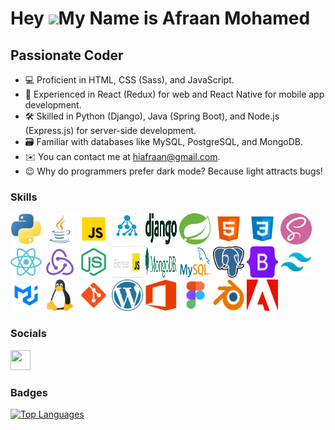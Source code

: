 # Hey ![](https://user-images.githubusercontent.com/18350557/176309783-0785949b-9127-417c-8b55-ab5a4333674e.gif)My Name is Afraan Mohamed

## Passionate Coder

- 💻 Proficient in HTML, CSS (Sass), and JavaScript.
- 📱 Experienced in React (Redux) for web and React Native for mobile app development.
- 🛠️ Skilled in Python (Django), Java (Spring Boot), and Node.js (Express.js) for server-side development.
- 🗃️ Familiar with databases like MySQL, PostgreSQL, and MongoDB.
- ✉️ You can contact me at [hiafraan@gmail.com](mailto:hiafraan@gmail.com).
- 😉 Why do programmers prefer dark mode? Because light attracts bugs!

### Skills

<p align="left">
<a href="" target="_blank" rel="noreferrer"><img src="https://github.com/hiafraan/Portfolio/blob/main/src/assets/tech/python.png" width="50" height="50" alt="Python" /></a>
<a href="" target="_blank" rel="noreferrer"><img src="https://github.com/hiafraan/Portfolio/blob/main/src/assets/tech/java.png" width="50" height="50" alt="Java" /></a>
<a href="" target="_blank" rel="noreferrer"><img src="https://github.com/hiafraan/Portfolio/blob/main/src/assets/tech/javascript.png" width="50" height="50" alt="JavaScript" /></a>
<a href="" target="_blank" rel="noreferrer"><img src="https://github.com/hiafraan/Portfolio/blob/main/src/assets/tech/dsa.png" width="50" height="50" alt="Data Structures & Algorithms" /></a>
<a href="" target="_blank" rel="noreferrer"><img src="https://github.com/hiafraan/Portfolio/blob/main/src/assets/tech/django.png" width="50" height="50" alt="Django" /></a>
<a href="" target="_blank" rel="noreferrer"><img src="https://github.com/hiafraan/Portfolio/blob/main/src/assets/tech/springboot.png" width="50" height="50" alt="Spring Boot" /></a>
<a href="" target="_blank" rel="noreferrer"><img src="https://github.com/hiafraan/Portfolio/blob/main/src/assets/tech/html.png" width="50" height="50" alt="HTML" /></a>
<a href="" target="_blank" rel="noreferrer"><img src="https://github.com/hiafraan/Portfolio/blob/main/src/assets/tech/css.png" width="50" height="50" alt="CSS" /></a>
<a href="" target="_blank" rel="noreferrer"><img src="https://github.com/hiafraan/Portfolio/blob/main/src/assets/tech/sass.png" width="50" height="50" alt="Sass" /></a>
<a href="" target="_blank" rel="noreferrer"><img src="https://github.com/hiafraan/Portfolio/blob/main/src/assets/tech/reactjs.png" width="50" height="50" alt="React.js" /></a>
<a href="" target="_blank" rel="noreferrer"><img src="https://github.com/hiafraan/Portfolio/blob/main/src/assets/tech/redux.png" width="50" height="50" alt="Redux" /></a>
<a href="" target="_blank" rel="noreferrer"><img src="https://github.com/hiafraan/Portfolio/blob/main/src/assets/tech/nodejs.png" width="50" height="50" alt="Node.js" /></a>
<a href="" target="_blank" rel="noreferrer"><img src="https://github.com/hiafraan/Portfolio/blob/main/src/assets/tech/express.png" width="50" height="50" alt="Express.js" /></a>
<a href="" target="_blank" rel="noreferrer"><img src="https://github.com/hiafraan/Portfolio/blob/main/src/assets/tech/mongodb.svg" width="50" height="50" alt="MongoDB" /></a>
<a href="" target="_blank" rel="noreferrer"><img src="https://github.com/hiafraan/Portfolio/blob/main/src/assets/tech/mysql.png" width="50" height="50" alt="MySQL" /></a>
<a href="" target="_blank" rel="noreferrer"><img src="https://github.com/hiafraan/Portfolio/blob/main/src/assets/tech/psql.svg" width="50" height="50" alt="PostgreSQL" /></a>
<a href="" target="_blank" rel="noreferrer"><img src="https://github.com/hiafraan/Portfolio/blob/main/src/assets/tech/bootstrap.png" width="50" height="50" alt="Bootstrap" /></a>
<a href="" target="_blank" rel="noreferrer"><img src="https://github.com/hiafraan/Portfolio/blob/main/src/assets/tech/tailwind.png" width="50" height="50" alt="Tailwind CSS" /></a>
<a href="" target="_blank" rel="noreferrer"><img src="https://github.com/hiafraan/Portfolio/blob/main/src/assets/tech/mui.png" width="50" height="50" alt="Material-UI" /></a>
<a href="" target="_blank" rel="noreferrer"><img src="https://github.com/hiafraan/Portfolio/blob/main/src/assets/tech/linux.png" width="50" height="50" alt="Kali Linux" /></a>
<a href="" target="_blank" rel="noreferrer"><img src="https://github.com/hiafraan/Portfolio/blob/main/src/assets/tech/git.png" width="50" height="50" alt="Git" /></a>
<a href="" target="_blank" rel="noreferrer"><img src="https://github.com/hiafraan/Portfolio/blob/main/src/assets/tech/wordpress.png" width="50" height="50" alt="WordPress" /></a>
<a href="" target="_blank" rel="noreferrer"><img src="https://github.com/hiafraan/Portfolio/blob/main/src/assets/tech/office.png" width="50" height="50" alt="MS Office" /></a>
<a href="" target="_blank" rel="noreferrer"><img src="https://github.com/hiafraan/Portfolio/blob/main/src/assets/tech/figma.png" width="50" height="50" alt="Figma" /></a>
<a href="" target="_blank" rel="noreferrer"><img src="https://github.com/hiafraan/Portfolio/blob/main/src/assets/tech/blender.png" width="50" height="50" alt="Blender" /></a>
<a href="" target="_blank" rel="noreferrer"><img src="https://github.com/hiafraan/Portfolio/blob/main/src/assets/tech/adobe.png" width="50" height="50" alt="Adobe CC" /></a>
</p>

### Socials

<p align="left"><a href="https://www.linkedin.com/in/hiafraan" target="_blank" rel="noreferrer"><img src="https://raw.githubusercontent.com/danielcranney/readme-generator/main/public/icons/socials/linkedin.svg" width="32" height="32" /></a></p>

### Badges

<a href="https://github.com/hiafraan" align="left"><img src="https://github-readme-stats.vercel.app/api/top-langs/?username=hiafraan&langs_count=10&title_color=0891b2&text_color=ffffff&icon_color=0891b2&bg_color=1c1917&hide_border=true&locale=en&custom_title=Top%20%Languages" alt="Top Languages" /></a>
